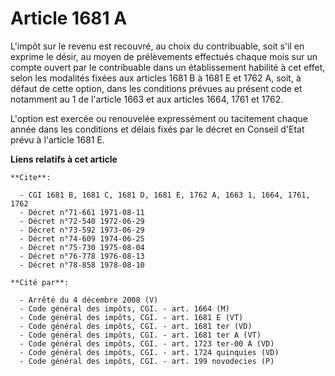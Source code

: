 # Article 1681 A

L'impôt sur le revenu est recouvré, au choix du contribuable, soit s'il en exprime le désir, au moyen de prélèvements
effectués chaque mois sur un compte ouvert par le contribuable dans un établissement habilité à cet effet, selon les
modalités fixées aux articles 1681 B à 1681 E et 1762 A, soit, à défaut de cette option, dans les conditions prévues au
présent code et notamment au 1 de l'article 1663 et aux articles 1664, 1761 et 1762.

L'option est exercée ou renouvelée expressément ou tacitement chaque année dans les conditions et délais fixés par le décret
en Conseil d'Etat prévu à l'article 1681 E.

**Liens relatifs à cet article**

	**Cite**:

	  - CGI 1681 B, 1681 C, 1681 D, 1681 E, 1762 A, 1663 1, 1664, 1761, 1762
	  - Décret n°71-661 1971-08-11
	  - Décret n°72-540 1972-06-29
	  - Décret n°73-592 1973-06-29
	  - Décret n°74-609 1974-06-25
	  - Décret n°75-730 1975-08-04
	  - Décret n°76-778 1976-08-13
	  - Décret n°78-858 1978-08-10

	**Cité par**:

	  - Arrêté du 4 décembre 2008 (V)
	  - Code général des impôts, CGI. - art. 1664 (M)
	  - Code général des impôts, CGI. - art. 1681 E (VT)
	  - Code général des impôts, CGI. - art. 1681 ter (VD)
	  - Code général des impôts, CGI. - art. 1681 ter A (VT)
	  - Code général des impôts, CGI. - art. 1723 ter-00 A (VD)
	  - Code général des impôts, CGI. - art. 1724 quinquies (VD)
	  - Code général des impôts, CGI. - art. 199 novodecies (P)
